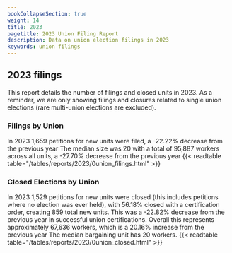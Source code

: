 ```yaml
---
bookCollapseSection: true
weight: 14
title: 2023
pagetitle: 2023 Union Filing Report
description: Data on union election filings in 2023
keywords: union filings
---
```


## 2023 filings

This report details the number of filings and closed units in 2023. As a reminder, we are only showing filings and closures related to single union elections (rare multi-union elections are excluded).

### Filings by Union
In 2023 1,659 petitions for new units were filed, a -22.22% decrease from the previous year The median size was 20 with a total of 95,887 workers across all units, a -27.70% decrease from the previous year
{{< readtable table="/tables/reports/2023/0union_filings.html" >}}

### Closed Elections by Union
In 2023 1,529 petitions for new units were closed (this includes petitions where no election was ever held), with 56.18% closed with a certification order, creating 859 total new units. This was a -22.82% decrease from the previous year in successful union certifications. Overall this represents approximately 67,636 workers, which is a 20.16% increase from the previous year The median bargaining unit has 20 workers.
{{< readtable table="/tables/reports/2023/0union_closed.html" >}}
